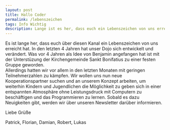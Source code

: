 ```yaml
---
layout: post
title: Hallo Coder
permalink: /lebenszeichen
tags: Info Wichtig
description: Lange ist es her, dass euch ein Lebenszeichen von uns erreicht hat. Hier ist es nun.
---
```


Es ist lange her, dass euch über diesen Kanal ein Lebenszeichen von uns erreicht hat. In den letzten 4 Jahren hat unser Dojo sich entwickelt und verändert. <!--break-->Was vor 4 Jahren als Idee von Benjamin angefangen hat ist mit der Unterstüzung der Kirchengemeinde Sankt Bonifatius zu einer festen Gruppe geworden.<br/>
Allerdings hatten wir vor allem in den letzten Monaten mit geringen Teilnehmerzahlen zu kämpfen.
Wir wollen uns nun neue Kooperationspartner suchen und an unserem Konzept arbeiten, um weiterhin Kindern und Jugendlichen die Möglichkeit zu geben sich in einer entspannten Atmosphäre ohne Leistungsdruck mit Computern zu beschäftigen und das Programmieren zu lernen.
Sobald es dazu Neuigkeiten gibt, werden wir über <span class="a" onclick="toggleNewsletterSignup()">unseren Newsletter</span> darüber informieren.

Liebe Grüße

Patrick, Florian, Damian, Robert, Lukas